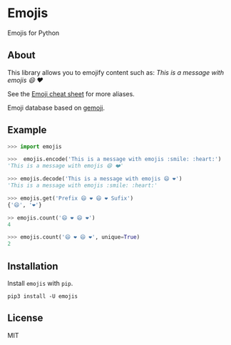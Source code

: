 # Emojis

Emojis for Python

## About

This library allows you to emojify content such as: _This is a message with emojis :smile: :heart:_

See the [Emoji cheat sheet](http://www.emoji-cheat-sheet.com/) for more aliases.

Emoji database based on [gemoji](https://github.com/github/gemoji).

## Example

```python
>>> import emojis

>>>  emojis.encode('This is a message with emojis :smile: :heart:')
'This is a message with emojis 😄 ❤️'

>>> emojis.decode('This is a message with emojis 😄 ❤️')
'This is a message with emojis :smile: :heart:'

>>> emojis.get('Prefix 😄 ❤️ 😄 ❤️ Sufix')
{'😄', '❤️'}

>> emojis.count('😄 ❤️ 😄 ❤️')
4

>>> emojis.count('😄 ❤️ 😄 ❤️', unique=True)
2
```

## Installation

Install `emojis` with `pip`.

`pip3 install -U emojis`

## License

MIT
